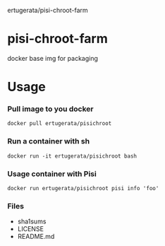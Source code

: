 ertugerata/pisi-chroot-farm
# pisi-chroot-farm
docker base img for packaging

# Usage

### Pull image to you docker

    docker pull ertugerata/pisichroot
    
### Run a container with sh

    docker run -it ertugerata/pisichroot bash

### Usage container with Pisi

    docker run ertugerata/pisichroot pisi info 'foo'
    
### Files

- sha1sums
- LICENSE
- README.md
